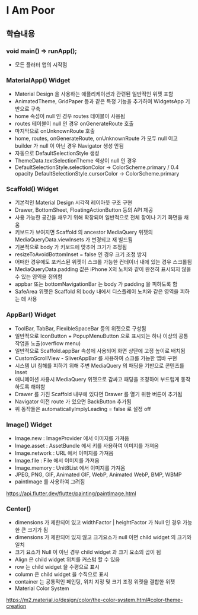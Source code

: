 # I Am Poor

## 학습내용

### void main() => runApp();

* 모든 플러터 앱의 시작점

### MaterialApp() Widget

* Material Design 을 사용하는 애플리케이션과 관련된 일반적인 위젯 포함
* AnimatedTheme, GridPaper 등과 같은 특정 기능을 추가하여 WidgetsApp 기반으로 구축
* home 속성이 null 인 경우 routes 테이블이 사용됨
* routes 테이블이 null 인 경우 onGenerateRoute 호출
* 마지막으로 onUnknownRoute 호출
* home, routes, onGenerateRoute, onUnknownRoute 가 모두 null 이고 builder 가 null 이 아닌 경우 Navigator 생성 안됨
* 자동으로 DefaultSelectionStyle 생성
* ThemeData.textSelectionTheme 색상이 null 인 경우
* DefaultSelectionStyle.selectionColor -> ColorScheme.primary / 0.4 opacity
  DefaultSelectionStyle.cursorColor -> ColorScheme.primary

### Scaffold() Widget

* 기본적인 Material Design 시각적 레이아웃 구조 구현
* Drawer, BottomSheet, FloatingActionButton 등의 API 제공
* 사용 가능한 공간을 채우기 위해 확장되며 일반적으로 전체 창이나 기기 화면을 채움
* 키보드가 보여지면 Scaffold 의 ancestor MediaQuery 위젯의 MediaQueryData.viewInsets 가 변경되고 재 빌드됨
* 기본적으로 body 가 키보드에 맞추어 크기가 조정됨
* resizeToAvoidBottomInset = false 인 경우 크기 조정 방지
* 어떠한 경우에도 포커스된 위젯이 스크롤 가능한 컨테이너 내에 있는 경우 스크롤됨
* MediaQueryData.padding 값은 iPhone X의 노치와 같이 완전히 표시되지 않을 수 있는 영역을 정의함
* appbar 또는 bottomNavigationBar 는 body 가 padding 을 피하도록 함
* SafeArea 위젯은 Scaffold 의 body 내에서 디스플레이 노치와 같은 영역을 피하는 데 사용

### AppBar() Widget

* ToolBar, TabBar, FlexibleSpaceBar 등의 위젯으로 구성됨
* 일반적으로 IconButton + PopupMenuButton 으로 표시되는 하나 이상의 공통 작업을 노출(overflow menu)
* 일반적으로 Scaffold.appBar 속성에 사용되어 화면 상단에 고정 높이로 배치됨
* CustomScrollView - SliverAppBar 를 사용하여 스크롤 가능한 앱바 구현
* 시스템 UI 침해를 피하기 위해 주변 MediaQuery 의 패딩을 기반으로 콘텐츠를 Inset
* 애니메이션 사용시 MediaQuery 위젯으로 감싸고 패딩을 조정하여 부드럽게 동작하도록 해야함
* Drawer 를 가진 Scaffold 내부에 있다면 Drawer 를 열기 위한 버튼이 추가됨
* Navigator 이전 route 가 있으면 BackButton 추가됨
* 위 동작들은 automaticallyImplyLeading = false 로 설정 off

### Image() Widget

* Image.new : ImageProvider 에서 이미지를 가져옴
* Image.asset : AssetBundle 에서 키를 사용하여 이미지를 가져옴
* Image.network : URL 에서 이미지를 가져옴
* Image.file : File 에서 이미지를 가져옴
* Image.memory : Unit8List 에서 이미지를 가져옴
* JPEG, PNG, GIF, Animated GIF, WebP, Animated WebP, BMP, WBMP
* paintImage 를 사용하여 그려짐

https://api.flutter.dev/flutter/painting/paintImage.html

### Center()

* dimensions 가 제한되어 있고 widthFactor | heightFactor 가 Null 인 경우 가능한 큰 크기가 됨
* dimensions 가 제한되어 있지 않고 크기요소가 null 이면 child widget 의 크기와 일치
* 크기 요소가 Null 이 아닌 경우 child widget 과 크기 요소의 곱이 됨
* Align 은 child widget 위치를 커스텀 할 수 있음
* row 는 child widget 을 수평으로 표시
* column 은 child widget 을 수직으로 표시
* container 는 공통적인 페인팅, 위치 지정 및 크기 조정 위젯을 결합한 위젯
* Material Color System

https://m2.material.io/design/color/the-color-system.html#color-theme-creation
